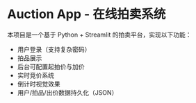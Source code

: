 # Auction App - 在线拍卖系统

本项目是一个基于 Python + Streamlit 的拍卖平台，实现以下功能：
- 用户登录（支持复杂密码）
- 拍品展示
- 后台可配置起拍价与加价
- 实时竞价系统
- 倒计时视觉效果
- 用户/拍品/出价数据持久化（JSON）
